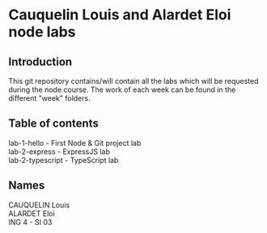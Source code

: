 # Cauquelin Louis and Alardet Eloi node labs

## Introduction

This git repository contains/will contain all the labs which will be requested during the node course.
The work of each week can be found in the different "week" folders.

## Table of contents

lab-1-hello - First Node & Git project lab  
lab-2-express - ExpressJS lab   
lab-2-typescript - TypeScript lab  

## Names

CAUQUELIN Louis  
ALARDET Eloi  
ING 4 - SI 03
